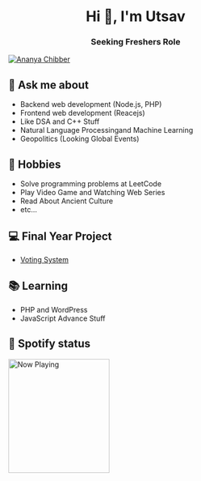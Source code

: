 <h1 align="center">Hi 👋, I'm Utsav</h1>
<h3 align="center">Seeking Freshers Role</h3>

<p align="left" dir="auto">
  <a target="_blank" rel="noopener noreferrer nofollow" href="https://camo.githubusercontent.com/030e64b2357ed3bcb1647cd3ea9bdb1d0b8d1dd7aea0fca88fc9a821a255ea14/68747470733a2f2f6b6f6d617265762e636f6d2f67687076632f3f757365726e616d653d616e616e7961636869626265723231"><img src="https://camo.githubusercontent.com/030e64b2357ed3bcb1647cd3ea9bdb1d0b8d1dd7aea0fca88fc9a821a255ea14/68747470733a2f2f6b6f6d617265762e636f6d2f67687076632f3f757365726e616d653d616e616e7961636869626265723231" alt="Ananya Chibber" data-canonical-src="https://komarev.com/ghpvc/?username=black1512" style="max-width: 100%;"></a>
</p>

## 💬 Ask me about
- Backend web development (Node.js, PHP)
- Frontend web development (Reacejs)
- Like DSA and C++ Stuff
- Natural Language Processingand Machine Learning
- Geopolitics (Looking Global Events)

## 📅 Hobbies
- Solve programming problems at LeetCode
- Play Video Game and Watching Web Series  
- Read About Ancient Culture
- etc...

## 💻 Final Year Project
- [Voting System](https://github.com/black1512/8th_sem_mongoVoting_project)

## 📚 Learning
- PHP and WordPress  
- JavaScript Advance Stuff

## 🎵 Spotify status

<a href="https://open.spotify.com/playlist/03QoJCxdJn0XhEK17Yx89j">
  <img src="https://mosaic.scdn.co/300/ab67616d00001e0228a2cd36db7490d4c9b172fdab67616d00001e0235434332333f323251d013c2ab67616d00001e023ae76ba4d84682ee28b8aab8ab67616d00001e0246131d4d7919c5cacd15c7d3" width="200" height="225" alt="Now Playing">
</a>

<!-- <div id = "some_issues">
  <p>It is a little list of problems you can face while implementing this kind of stuff</p>
  <ul id = "problem_list">
    <li>
      Github tend to cache anonymized URL, so you should visit this link if you have problem with image cache.
      https://docs.github.com/es/github/authenticating-to-github/about-anonymized-image-urls
    </li>
    <li>
      When you wrap your HTML in SVG/foreignObject maybe nothing show up. You can solve this issue visiting this link.
      https://stackoverflow.com/questions/13848039/svg-foreignobject-contents-do-not-display-unless-plain-text
    </li>
  </ul>
</div> -->
